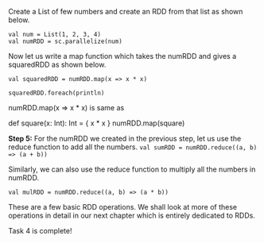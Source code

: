 Create a List of few numbers and create an RDD from that list as shown below.

```
val num = List(1, 2, 3, 4)
val numRDD = sc.parallelize(num)
```

Now let us write a map function which takes the numRDD and gives a squaredRDD as shown below.

```val squaredRDD = numRDD.map(x => x * x)```

```squaredRDD.foreach(println)```

 

 
numRDD.map(x => x * x)
is same as

def square(x: Int): Int = {
	x * x
}
numRDD.map(square)

**Step 5:** For the numRDD we created in the previous step, let us use the reduce function to add all the numbers.
```val sumRDD = numRDD.reduce((a, b) => (a + b))```
 
Similarly, we can also use the reduce function to multiply all the numbers in numRDD.

```val mulRDD = numRDD.reduce((a, b) => (a * b))```
 

These are a few basic RDD operations. We shall look at more of these operations in detail in our next chapter which is entirely dedicated to RDDs. 

Task 4 is complete!